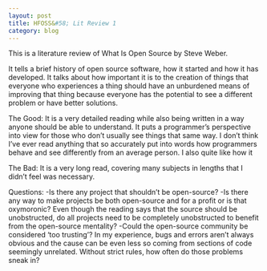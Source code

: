 ```yaml
---
layout: post
title: HFOSS&#58; Lit Review 1
category: blog
---
```


This is a literature review of What Is Open Source by Steve Weber.

It tells a brief history of open source software, how it started and how it has developed. It talks about how important it is to the creation of things that everyone who experiences a thing should have an unburdened means of improving that thing because everyone has the potential to see a different problem or have better solutions.

The Good:
It is a very detailed reading while also being written in a way anyone should be able to understand. It puts a programmer’s perspective into view for those who don’t usually see things that same way. I don’t think I’ve ever read anything that so accurately put into words how programmers behave and see differently from an average person. I also quite like how it

The Bad:
It is a very long read, covering many subjects in lengths that I didn’t feel was necessary.

Questions:
-Is there any project that shouldn’t be open-source?
-Is there any way to make projects be both open-source and for a profit or is that oxymoronic? Even though the reading says that the source should be unobstructed, do all projects need to be completely unobstructed to benefit from the open-source mentality?
-Could the open-source community be considered ‘too trusting’? In my experience, bugs and errors aren’t always obvious and the cause can be even less so coming from sections of code seemingly unrelated. Without strict rules, how often do those problems sneak in?
